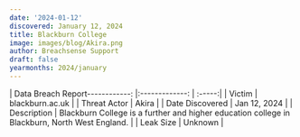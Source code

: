 ```yaml
---
date: '2024-01-12'
discovered: January 12, 2024
title: Blackburn College
image: images/blog/Akira.png
author: Breachsense Support
draft: false
yearmonths: 2024/january
---
```


| Data Breach Report------------:     |:-------------:    | :-----:|
| Victim      | blackburn.ac.uk      | 
| Threat Actor      | Akira      | 
| Date Discovered      | Jan 12, 2024      | 
| Description      | Blackburn College is a further and higher education college in Blackburn, North West England.      | 
| Leak Size      | Unknown      | 

